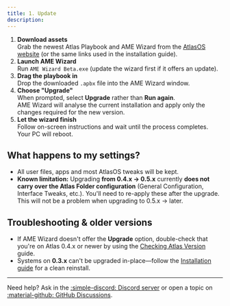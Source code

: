 ```yaml
---
title: 1. Update
description: 
---
```


1. **Download assets**  
   Grab the newest Atlas Playbook and AME Wizard from the [AtlasOS website](https://atlasos.net) (or the same links used in the installation guide).
2. **Launch AME Wizard**  
   Run `AME Wizard Beta.exe` (update the wizard first if it offers an update).
3. **Drag the playbook in**  
   Drop the downloaded `.apbx` file into the AME Wizard window.
4. **Choose "Upgrade"**  
   When prompted, select **Upgrade** rather than **Run again**.  
   AME Wizard will analyse the current installation and apply only the changes required for the new version.
5. **Let the wizard finish**  
   Follow on-screen instructions and wait until the process completes. Your PC will reboot.

## What happens to my settings?

* All user files, apps and most AtlasOS tweaks will be kept.
* **Known limitation:** Upgrading **from 0.4.x → 0.5.x** currently **does not carry over the Atlas Folder configuration** (General Configuration, Interface Tweaks, etc.). You'll need to re-apply these after the upgrade. This will not be a problem when upgrading to 0.5.x → later.  

## Troubleshooting & older versions

* If AME Wizard doesn't offer the **Upgrade** option, double-check that you're on Atlas 0.4.x or newer by using the [Checking Atlas Version](../general-faq/checking-atlas-version.md) guide.
* Systems on **0.3.x** can't be upgraded in-place—follow the [Installation guide](installation.md) for a clean reinstall.

---

Need help? Ask in the [:simple-discord: Discord server](https://discord.atlasos.net) or open a topic on [:material-github: GitHub Discussions](https://github.com/Atlas-OS/Atlas/discussions). 

